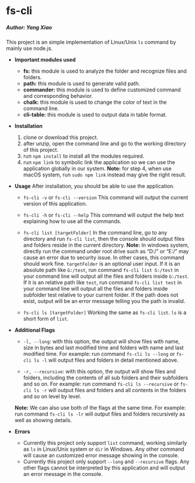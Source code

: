 # fs-cli
##### Author: Yang Xiao

This project is an simple implementation of Linux/Unix `ls` command by mainly use node.js.

* **Important modules used**
  * **fs:** this module is used to analyze the folder and recognize files and folders.
  * **path:** this module is used to generate valid path.
  * **commander:** this module is used to define customized command and corresponding behavior.
  * **chalk:** this module is used to change the color of text in the command line.
  * **cli-table:** this module is used to output data in table format.

* **Installation**
  1. clone or download this project.
  2. after unzip, open the command line and go to the working directory of this project.
  3. run `npm install` to install all the modules required.
  4. run `npm link` to symbolic link the application so we can use the application globally in our system.
  **Note:** for step 4, when use macOS system, run `sudo npm link` instead may give the right result.

* **Usage**
After installation, you should be able to use the application.
  * `fs-cli -v` or `fs-cli --version`
  This command will output the current version of this application.

  * `fs-cli -h` or `fs-cli --help`
  This command will output the help text explaining how to use all the commands.

  * `fs-cli list [targetFolder]`
  In the command line, go to any directory and run `fs-cli list`, then the console should output files and folders reside in the current   directory.
  **Note:** In windows system, directly run the command under root drive such as “D:/” or “E:/” may cause an error due to security issue.   In other cases, this command should work fine. 
  `targetFolder` is an optional user input. 
  If it is an absolute path like `G:/test`, run command `fs-cli list G:/test` in your command line will output all the files and folders   inside `G:/test`.
  If it is an relative path like `test`, run command `fs-cli list test` in your command line will output all the files and folders inside   subfolder test relative to your current folder.
  If the path does not exist, output will be an error message telling you the path is invalid. 

  * `fs-cli ls [targetFolder]`
  Working the same as `fs-cli list`. `ls` is a short form of `list`.

* **Additional Flags**
  * `-l, --long`: with this option, the output will show files with name, size in bytes and last modified time and folders with name and   last modified time.
  For example: run command `fs-cli ls --long` or `fs-cli ls -l` will output files and folders in detail mentioned above.

  * `-r, --recursive`: with this option, the output will show files and folders, including the contents of all sub folders and their       subfolders and so on.
  For example: run command `fs-cli ls --recursive` or `fs-cli ls -r` will output files and folders and all contents in the folders and so   on level by level.

  **Note:** We can also use both of the flags at the same time.
  For example: run command `fs-cli ls -lr` will output files and folders recursively as well as showing details.

* **Errors**
  * Currently this project only support `list` command, working similarly as `ls` in Linux/Unix system or `dir` in Windows. Any other       command will cause an customized error message showing in the console.
  * Currently this project only support `--long` and `--recursive` flags. Any other flags cannot be interpreted by this application and     will output an error message in the console. 

